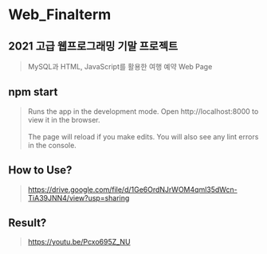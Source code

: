 # Web_Finalterm

## 2021 고급 웹프로그래밍 기말 프로젝트 
> MySQL과 HTML, JavaScript를 활용한 여행 예약 Web Page

## npm start
>Runs the app in the development mode. Open http://localhost:8000 to view it in the browser. <br><br>
>The page will reload if you make edits. You will also see any lint errors in the console.

## How to Use?
> https://drive.google.com/file/d/1Ge6OrdNJrWOM4qml35dWcn-TiA39JNN4/view?usp=sharing

## Result?
> https://youtu.be/Pcxo695Z_NU
